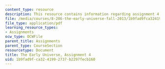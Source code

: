 ```yaml
---
content_type: resource
description: This resource contains information regarding assignment 4.
file: /media/courses/8-286-the-early-universe-fall-2013/1b9fad9fca3241992737b2297fecb160_MIT8_286F13_ps4.pdf
file_type: application/pdf
learning_resource_types:
- Assignments
ocw_type: OCWFile
parent_title: Assignments
parent_type: CourseSection
resourcetype: Document
title: The Early Universe, Assignment 4
uid: 1b9fad9f-ca32-4199-2737-b2297fecb160
---
```

